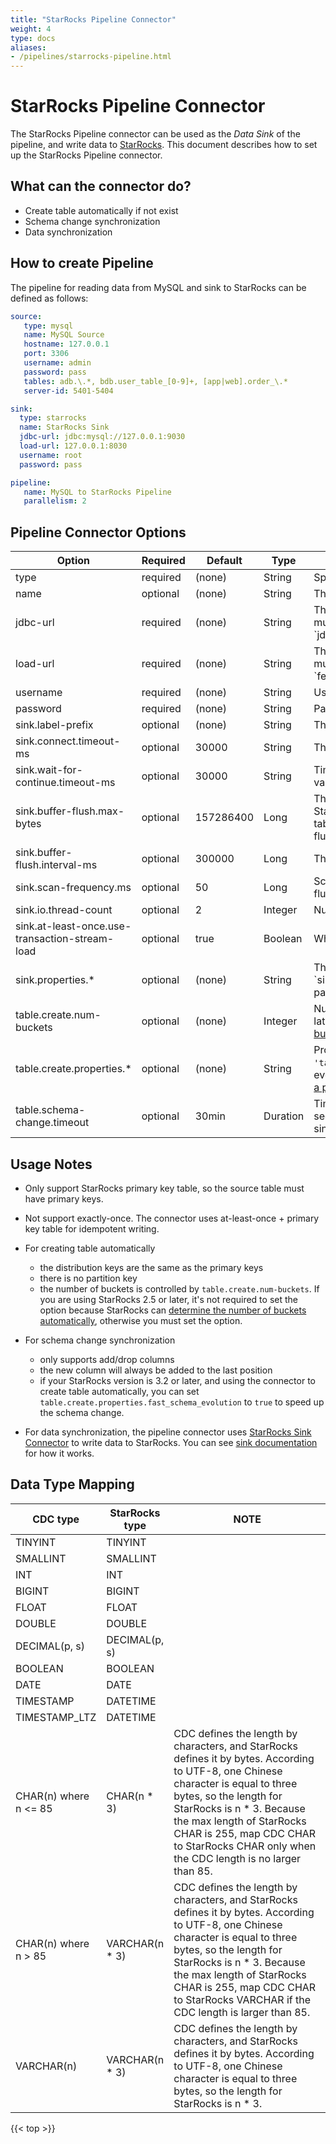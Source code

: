 ```yaml
---
title: "StarRocks Pipeline Connector"
weight: 4
type: docs
aliases:
- /pipelines/starrocks-pipeline.html
---
```

<!--
Licensed to the Apache Software Foundation (ASF) under one
or more contributor license agreements.  See the NOTICE file
distributed with this work for additional information
regarding copyright ownership.  The ASF licenses this file
to you under the Apache License, Version 2.0 (the
"License"); you may not use this file except in compliance
with the License.  You may obtain a copy of the License at

  http://www.apache.org/licenses/LICENSE-2.0

Unless required by applicable law or agreed to in writing,
software distributed under the License is distributed on an
"AS IS" BASIS, WITHOUT WARRANTIES OR CONDITIONS OF ANY
KIND, either express or implied.  See the License for the
specific language governing permissions and limitations
under the License.
-->

# StarRocks Pipeline Connector

The StarRocks Pipeline connector can be used as the *Data Sink* of the pipeline, and write data to [StarRocks](https://github.com/StarRocks/starrocks). This document describes how to set up the StarRocks Pipeline connector.

## What can the connector do?
* Create table automatically if not exist
* Schema change synchronization
* Data synchronization

How to create Pipeline
----------------

The pipeline for reading data from MySQL and sink to StarRocks can be defined as follows:

```yaml
source:
   type: mysql
   name: MySQL Source
   hostname: 127.0.0.1
   port: 3306
   username: admin
   password: pass
   tables: adb.\.*, bdb.user_table_[0-9]+, [app|web].order_\.*
   server-id: 5401-5404

sink:
  type: starrocks
  name: StarRocks Sink
  jdbc-url: jdbc:mysql://127.0.0.1:9030
  load-url: 127.0.0.1:8030
  username: root
  password: pass

pipeline:
   name: MySQL to StarRocks Pipeline
   parallelism: 2
```

Pipeline Connector Options
----------------
<div class="highlight">
<table class="colwidths-auto docutils">
   <thead>
      <tr>
        <th class="text-left" style="width: 25%">Option</th>
        <th class="text-left" style="width: 8%">Required</th>
        <th class="text-left" style="width: 7%">Default</th>
        <th class="text-left" style="width: 10%">Type</th>
        <th class="text-left" style="width: 50%">Description</th>
      </tr>
    </thead>
    <tbody>
    <tr>
      <td>type</td>
      <td>required</td>
      <td style="word-wrap: break-word;">(none)</td>
      <td>String</td>
      <td>Specify what connector to use, here should be <code>'starrocks'</code>.</td>
    </tr>
    <tr>
      <td>name</td>
      <td>optional</td>
      <td style="word-wrap: break-word;">(none)</td>
      <td>String</td>
      <td>The name of the sink.</td>
    </tr>
    <tr>
      <td>jdbc-url</td>
      <td>required</td>
      <td style="word-wrap: break-word;">(none)</td>
      <td>String</td>
      <td>The address that is used to connect to the MySQL server of the FE. You can specify multiple addresses, which must be separated by a comma (,). Format: `jdbc:mysql://fe_host1:fe_query_port1,fe_host2:fe_query_port2,fe_host3:fe_query_port3`.</td>
    </tr>
    <tr>
      <td>load-url</td>
      <td>required</td>
      <td style="word-wrap: break-word;">(none)</td>
      <td>String</td>
      <td>The address that is used to connect to the HTTP server of the FE. You can specify multiple addresses, which must be separated by a semicolon (;). Format: `fe_host1:fe_http_port1;fe_host2:fe_http_port2`.</td>
    </tr>
    <tr>
      <td>username</td>
      <td>required</td>
      <td style="word-wrap: break-word;">(none)</td>
      <td>String</td>
      <td>User name to use when connecting to the StarRocks database.</td>
    </tr>
    <tr>
      <td>password</td>
      <td>required</td>
      <td style="word-wrap: break-word;">(none)</td>
      <td>String</td>
      <td>Password to use when connecting to the StarRocks database.</td>
    </tr>
    <tr>
      <td>sink.label-prefix</td>
      <td>optional</td>
      <td style="word-wrap: break-word;">(none)</td>
      <td>String</td>
      <td>The label prefix used by Stream Load.</td>
    </tr>
    <tr>
      <td>sink.connect.timeout-ms</td>
      <td>optional</td>
      <td style="word-wrap: break-word;">30000</td>
      <td>String</td>
      <td>The timeout for establishing HTTP connection. Valid values: 100 to 60000.</td>
    </tr>
    <tr>
      <td>sink.wait-for-continue.timeout-ms</td>
      <td>optional</td>
      <td style="word-wrap: break-word;">30000</td>
      <td>String</td>
      <td>Timeout in millisecond to wait for 100-continue response from FE http server.
            Valid values: 3000 to 600000.</td>
    </tr>
    <tr>
      <td>sink.buffer-flush.max-bytes</td>
      <td>optional</td>
      <td style="word-wrap: break-word;">157286400</td>
      <td>Long</td>
      <td>The maximum size of data that can be accumulated in memory before being sent to StarRocks at a time.
        The value ranges from 64 MB to 10 GB. This buffer is shared by all tables in the sink. If the buffer 
        is full, the connector will choose one or more tables to flush.</td>
    </tr>
    <tr>
      <td>sink.buffer-flush.interval-ms</td>
      <td>optional</td>
      <td style="word-wrap: break-word;">300000</td>
      <td>Long</td>
      <td>The interval at which data is flushed for each table. The unit is in millisecond.</td>
    </tr>
    <tr>
      <td>sink.scan-frequency.ms</td>
      <td>optional</td>
      <td style="word-wrap: break-word;">50</td>
      <td>Long</td>
      <td>Scan frequency in milliseconds to check whether the buffered data for a table should be flushed
            because of reaching the flush interval.</td>
    </tr>
    <tr>
      <td>sink.io.thread-count</td>
      <td>optional</td>
      <td style="word-wrap: break-word;">2</td>
      <td>Integer</td>
      <td>Number of threads used for concurrent stream loads among different tables.</td>
    </tr>
    <tr>
      <td>sink.at-least-once.use-transaction-stream-load</td>
      <td>optional</td>
      <td style="word-wrap: break-word;">true</td>
      <td>Boolean</td>
      <td>Whether to use transaction stream load for at-least-once when it's available.</td>
    </tr>
    <tr>
      <td>sink.properties.*</td>
      <td>optional</td>
      <td style="word-wrap: break-word;">(none)</td>
      <td>String</td>
      <td>The parameters that control Stream Load behavior. For example, the parameter `sink.properties.timeout` 
            specifies the timeout of Stream Load. For a list of supported parameters and their descriptions,
            see <a href="https://docs.starrocks.io/docs/sql-reference/sql-statements/data-manipulation/STREAM_LOAD">
            STREAM LOAD</a>.</td>
    </tr>
    <tr>
      <td>table.create.num-buckets</td>
      <td>optional</td>
      <td style="word-wrap: break-word;">(none)</td>
      <td>Integer</td>
      <td>Number of buckets when creating a StarRocks table automatically. For StarRocks 2.5 or later, it's not required
            to set the option because StarRocks can 
            <a href="https://docs.starrocks.io/docs/table_design/Data_distribution/#determine-the-number-of-buckets">
            determine the number of buckets automatically</a>. For StarRocks prior to 2.5, you must set this option. </td>
    </tr>
    <tr>
      <td>table.create.properties.*</td>
      <td>optional</td>
      <td style="word-wrap: break-word;">(none)</td>
      <td>String</td>
      <td>Properties used for creating a StarRocks table. For example: <code>'table.create.properties.fast_schema_evolution' = 'true'</code>
          will enable fast schema evolution if you are using StarRocks 3.2 or later. For more information, 
          see <a href="https://docs.starrocks.io/docs/table_design/table_types/primary_key_table">how to create a primary key table</a>.</td> 
    </tr>
    <tr>
      <td>table.schema-change.timeout</td>
      <td>optional</td>
      <td style="word-wrap: break-word;">30min</td>
      <td>Duration</td>
      <td>Timeout for a schema change on StarRocks side, and must be an integral multiple of 
          seconds. StarRocks will cancel the schema change after timeout which will
          cause the sink failure. </td>
    </tr>
    </tbody>
</table>    
</div>

Usage Notes
--------

* Only support StarRocks primary key table, so the source table must have primary keys.

* Not support exactly-once. The connector uses at-least-once + primary key table for idempotent writing.

* For creating table automatically
  * the distribution keys are the same as the primary keys
  * there is no partition key
  * the number of buckets is controlled by `table.create.num-buckets`. If you are using StarRocks 2.5 or later,
    it's not required to set the option because StarRocks can [determine the number of buckets automatically](https://docs.starrocks.io/docs/table_design/Data_distribution/#determine-the-number-of-buckets),
    otherwise you must set the option.

* For schema change synchronization
  * only supports add/drop columns
  * the new column will always be added to the last position
  * if your StarRocks version is 3.2 or later, and using the connector to create table automatically,
    you can set `table.create.properties.fast_schema_evolution` to `true` to speed up the schema change.

* For data synchronization, the pipeline connector uses [StarRocks Sink Connector](https://github.com/StarRocks/starrocks-connector-for-apache-flink)
  to write data to StarRocks. You can see [sink documentation](https://github.com/StarRocks/starrocks-connector-for-apache-flink/blob/main/docs/content/connector-sink.md)
  for how it works. 

Data Type Mapping
----------------
<div class="wy-table-responsive">
<table class="colwidths-auto docutils">
    <thead>
      <tr>
        <th class="text-left">CDC type</th>
        <th class="text-left">StarRocks type</th>
        <th class="text-left" style="width:60%;">NOTE</th>
      </tr>
    </thead>
    <tbody>
    <tr>
      <td>TINYINT</td>
      <td>TINYINT</td>
      <td></td>
    </tr>
    <tr>
      <td>SMALLINT</td>
      <td>SMALLINT</td>
      <td></td>
    </tr>
    <tr>
      <td>INT</td>
      <td>INT</td>
      <td></td>
    </tr>
    <tr>
      <td>BIGINT</td>
      <td>BIGINT</td>
      <td></td>
    </tr>
    <tr>
      <td>FLOAT</td>
      <td>FLOAT</td>
      <td></td>
    </tr>
    <tr>
      <td>DOUBLE</td>
      <td>DOUBLE</td>
      <td></td>
    </tr>
    <tr>
      <td>DECIMAL(p, s)</td>
      <td>DECIMAL(p, s)</td>
      <td></td>
    </tr>
    <tr>
      <td>BOOLEAN</td>
      <td>BOOLEAN</td>
      <td></td>
    </tr>
    <tr>
      <td>DATE</td>
      <td>DATE</td>
      <td></td>
    </tr>
    <tr>
      <td>TIMESTAMP</td>
      <td>DATETIME</td>
      <td></td>
    </tr>
    <tr>
      <td>TIMESTAMP_LTZ</td>
      <td>DATETIME</td>
      <td></td>
    </tr>
    <tr>
      <td>CHAR(n) where n <= 85</td>
      <td>CHAR(n * 3)</td>
      <td>CDC defines the length by characters, and StarRocks defines it by bytes. According to UTF-8, one Chinese 
        character is equal to three bytes, so the length for StarRocks is n * 3. Because the max length of StarRocks
        CHAR is 255, map CDC CHAR to StarRocks CHAR only when the CDC length is no larger than 85.</td>
    </tr>
    <tr>
      <td>CHAR(n) where n > 85</td>
      <td>VARCHAR(n * 3)</td>
      <td>CDC defines the length by characters, and StarRocks defines it by bytes. According to UTF-8, one Chinese 
        character is equal to three bytes, so the length for StarRocks is n * 3. Because the max length of StarRocks
        CHAR is 255, map CDC CHAR to StarRocks VARCHAR if the CDC length is larger than 85.</td>
    </tr>
    <tr>
      <td>VARCHAR(n)</td>
      <td>VARCHAR(n * 3)</td>
      <td>CDC defines the length by characters, and StarRocks defines it by bytes. According to UTF-8, one Chinese 
        character is equal to three bytes, so the length for StarRocks is n * 3.</td>
    </tr>
    </tbody>
</table>
</div>

{{< top >}}
